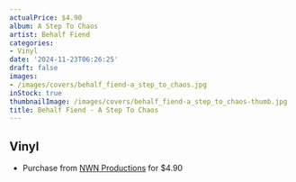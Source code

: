 ```yaml
---
actualPrice: $4.90
album: A Step To Chaos
artist: Behalf Fiend
categories:
- Vinyl
date: '2024-11-23T06:26:25'
draft: false
images:
- /images/covers/behalf_fiend-a_step_to_chaos.jpg
inStock: true
thumbnailImage: /images/covers/behalf_fiend-a_step_to_chaos-thumb.jpg
title: Behalf Fiend - A Step To Chaos
---
```


## Vinyl
* Purchase from [NWN Productions](http://shop.nwnprod.com/index.php?route=product/product&path=76&product_id=9389&sort=pd.name&order=ASC) for $4.90
